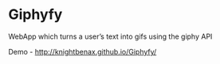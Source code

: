 # Giphyfy
WebApp which turns a user’s text into gifs using the giphy API

Demo - http://knightbenax.github.io/Giphyfy/
